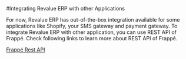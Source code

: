 #Integrating Revalue ERP with other Applications

For now, Revalue ERP has out-of-the-box integration available for some applications like Shopify, your SMS gateway and payment gateway. To integrate Revalue ERP with other application, you can use REST API of Frappé. Check following links to learn more about REST API of Frappé.

[Frappé Rest API](https://frappe.io/docs/user/en/guides/integration/rest_api.html)

<!-- markdown -->
